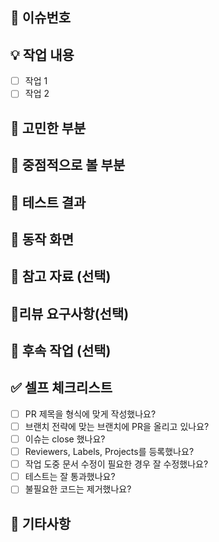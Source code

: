 ## 📎 이슈번호

## 💡 작업 내용

- [ ] 작업 1
- [ ] 작업 2

## 🫨 고민한 부분

## 📌 중점적으로 볼 부분

## 🎯 테스트 결과

<!-- 테스트 결과 또는 결과물에 대한 스크린샷, 라이브 데모를 위한 샘플 API 등을 첨부해주세요 -->

## 🎇 동작 화면

## 📗 참고 자료 (선택)

## 🙏리뷰 요구사항(선택)

## 🚩 후속 작업 (선택)

## ✅ 셀프 체크리스트
- [ ] PR 제목을 형식에 맞게 작성했나요?
- [ ] 브랜치 전략에 맞는 브랜치에 PR을 올리고 있나요?
- [ ] 이슈는 close 했나요?
- [ ] Reviewers, Labels, Projects를 등록했나요?
- [ ] 작업 도중 문서 수정이 필요한 경우 잘 수정했나요?
- [ ] 테스트는 잘 통과했나요?
- [ ] 불필요한 코드는 제거했나요?

## 💫 기타사항